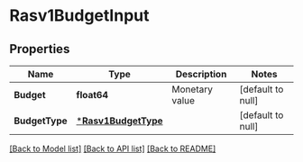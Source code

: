 # Rasv1BudgetInput

## Properties
Name | Type | Description | Notes
------------ | ------------- | ------------- | -------------
**Budget** | **float64** | Monetary value | [default to null]
**BudgetType** | [***Rasv1BudgetType**](RASv1BudgetType.md) |  | [default to null]

[[Back to Model list]](../README.md#documentation-for-models) [[Back to API list]](../README.md#documentation-for-api-endpoints) [[Back to README]](../README.md)

